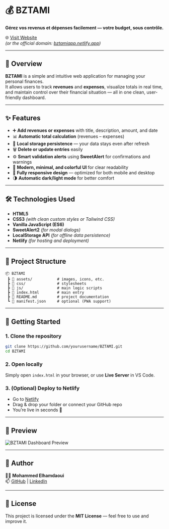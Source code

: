 # 💰 BZTAMI
**Gérez vos revenus et dépenses facilement — votre budget, sous contrôle.**

🌐 [Visit Website](https://profound-kheer-5ef8bd.netlify.app/)  
*(or the official domain: [bztamiapp.netlify.app](https://bztamiapp.netlify.app/))*

---

## 🧾 Overview
**BZTAMI** is a simple and intuitive web application for managing your personal finances.  
It allows users to track **revenues** and **expenses**, visualize totals in real time, and maintain control over their financial situation — all in one clean, user-friendly dashboard.

---

## ✨ Features
- ➕ **Add revenues or expenses** with title, description, amount, and date  
- 📊 **Automatic total calculation** (revenues – expenses)  
- 💾 **Local storage persistence** — your data stays even after refresh  
- 🗑️ **Delete or update entries** easily  
- ⚙️ **Smart validation alerts** using **SweetAlert** for confirmations and warnings  
- 🎨 **Modern, minimal, and colorful UI** for clear readability  
- 📱 **Fully responsive design** — optimized for both mobile and desktop  
- 🌗 **Automatic dark/light mode** for better comfort  

---

## 🛠️ Technologies Used
- **HTML5**  
- **CSS3** *(with clean custom styles or Tailwind CSS)*  
- **Vanilla JavaScript (ES6)**  
- **SweetAlert2** *(for modal dialogs)*  
- **LocalStorage API** *(for offline data persistence)*  
- **Netlify** *(for hosting and deployment)*  

---

## 🧩 Project Structure
```
📦 BZTAMI
 ┣ 📂 assets/           # images, icons, etc.
 ┣ 📂 css/              # stylesheets
 ┣ 📂 js/               # main logic scripts
 ┣ 📜 index.html        # main entry
 ┣ 📜 README.md         # project documentation
 ┗ 📜 manifest.json     # optional (PWA support)
```

---

## 🚀 Getting Started

### 1. Clone the repository
```bash
git clone https://github.com/yourusername/BZTAMI.git
cd BZTAMI
```

### 2. Open locally
Simply open `index.html` in your browser, or use **Live Server** in VS Code.

### 3. (Optional) Deploy to Netlify
- Go to [Netlify](https://www.netlify.com/)
- Drag & drop your folder or connect your GitHub repo  
- You’re live in seconds 🚀

---

## 📸 Preview
![BZTAMI Dashboard Preview](https://user-images.githubusercontent.com/example/preview.png)

---

## 🧠 Author
👨‍💻 **Mohammed Elhamdaoui**  
📫 [GitHub](https://github.com/yourusername) | [LinkedIn](https://linkedin.com/in/yourusername)

---

## 🪪 License
This project is licensed under the **MIT License** — feel free to use and improve it.
